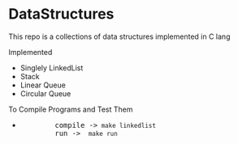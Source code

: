 ﻿<h1><strong>DataStructures</strong></h1>

<p>This repo is a collections of data structures implemented in C lang<p>

<p>Implemented</p>
<ul>
    <li>Singlely LinkedList</li>
    <li>Stack</li>
    <li>Linear Queue</li>
    <li>Circular Queue</li>
</ul>

<p>To Compile Programs and Test Them</p>
<ul>
    <li><pre>
        compile -><code> make linkedlist </code>
        run -> <code> make run </code>
     </pre></li>
</ul>
